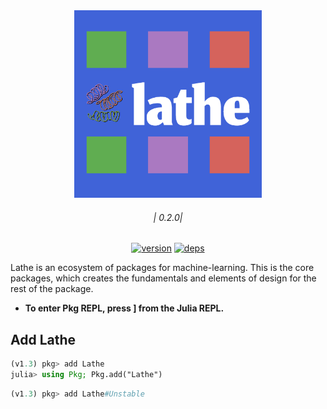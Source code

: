 <div align="center"><img src="https://github.com/ChifiSource/image_dump/blob/main/odddata/lathe.png" width = 300/>
  <h6>| 0.2.0| </h6> 
  
  [![version](https://juliahub.com/docs/Lathe/version.svg)](https://juliahub.com/ui/Packages/Lathe/6rMNJ)
  [![deps](https://juliahub.com/docs/Lathe/deps.svg)](https://juliahub.com/ui/Packages/Lathe/6rMNJ?t=2)
  
</div>
<div align="left">
</div>

Lathe is an ecosystem of packages for machine-learning. This is the core packages, which creates the fundamentals and elements of design for the rest of the package.
- **To enter Pkg REPL, press ] from the Julia REPL.**
## Add Lathe
 ```julia
 (v1.3) pkg> add Lathe
 julia> using Pkg; Pkg.add("Lathe")
 ```
 ```julia
 (v1.3) pkg> add Lathe#Unstable
 ```
